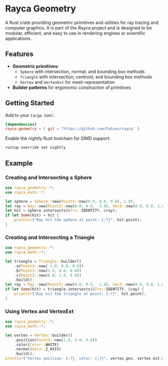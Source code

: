# Rayca Geometry

A Rust crate providing geometric primitives and utilities for ray tracing and computer graphics. It is part of the Rayca project and is designed to be modular, efficient, and easy to use in rendering engines or scientific applications.

## Features

- **Geometric primitives:**
  - `Sphere` with intersection, normal, and bounding box methods
  - `Triangle` with intersection, centroid, and bounding box methods
  - `Vertex` and `VertexExt` for mesh representation
- **Builder patterns** for ergonomic construction of primitives

## Getting Started

Add to your `Cargo.toml`:

```toml
[dependencies]
rayca-geometry = { git = "https://github.com/Fahien/rayca" }
```

Enable the nightly Rust toolchain for SIMD support:

```sh
rustup override set nightly
```

## Example

### Creating and Intersecting a Sphere
```rust
use rayca_geometry::*;
use rayca_math::*;

let sphere = Sphere::new(Point3::new(0.0, 0.0, 0.0), 1.0);
let ray = Ray::new(Point3::new(0.0, 0.0, -3.0), Vec3::new(0.0, 0.0, 1.0));
let hit = sphere.intersects(&Trs::IDENTITY, &ray);
if let Some(hit) = hit {
    println!("Ray hit the sphere at point: {:?}", hit.point);
}
```

### Creating and Intersecting a Triangle
```rust
use rayca_geometry::*;
use rayca_math::*;

let triangle = Triangle::builder()
    .a(Point3::new(-1.0, 0.0, 0.0))
    .b(Point3::new(1.0, 0.0, 0.0))
    .c(Point3::new(0.0, 1.0, 0.0))
    .build();
let ray = Ray::new(Point3::new(0.0, 0.5, -1.0), Vec3::new(0.0, 0.0, 1.0));
if let Some(hit) = triangle.intersects(&Trs::IDENTITY, &ray) {
    println!("Ray hit the triangle at point: {:?}", hit.point);
}
```

### Using Vertex and VertexExt
```rust
use rayca_geometry::*;
use rayca_math::*;

let vertex = Vertex::builder()
    .position(Point3::new(1.0, 2.0, 3.0))
    .color(Color::WHITE)
    .normal(Vec3::Z_AXIS)
    .build();
println!("Vertex position: {:?}, color: {:?}", vertex.pos, vertex.ext.color);
```
